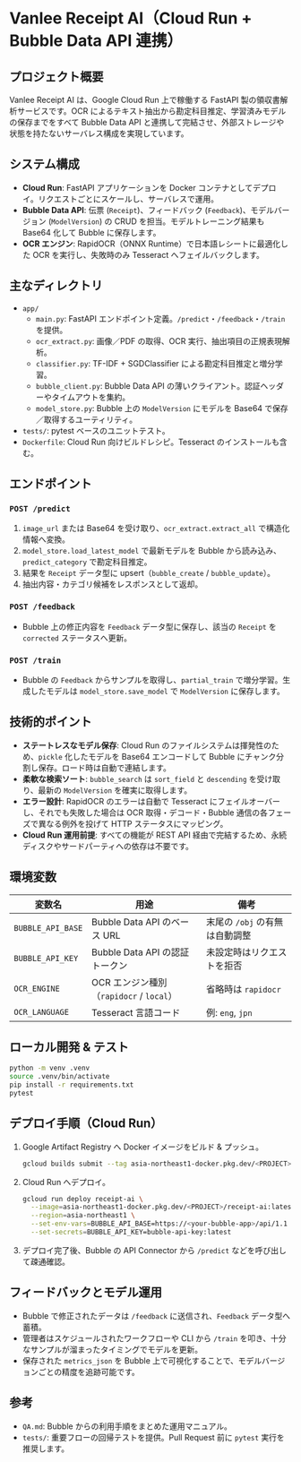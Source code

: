 # Vanlee Receipt AI（Cloud Run + Bubble Data API 連携）

## プロジェクト概要
Vanlee Receipt AI は、Google Cloud Run 上で稼働する FastAPI 製の領収書解析サービスです。OCR によるテキスト抽出から勘定科目推定、学習済みモデルの保存までをすべて Bubble Data API と連携して完結させ、外部ストレージや状態を持たないサーバレス構成を実現しています。

## システム構成
- **Cloud Run**: FastAPI アプリケーションを Docker コンテナとしてデプロイ。リクエストごとにスケールし、サーバレスで運用。
- **Bubble Data API**: 伝票 (`Receipt`)、フィードバック (`Feedback`)、モデルバージョン (`ModelVersion`) の CRUD を担当。モデルトレーニング結果も Base64 化して Bubble に保存します。
- **OCR エンジン**: RapidOCR（ONNX Runtime）で日本語レシートに最適化した OCR を実行し、失敗時のみ Tesseract へフェイルバックします。

## 主なディレクトリ
- `app/`
  - `main.py`: FastAPI エンドポイント定義。`/predict`・`/feedback`・`/train` を提供。
  - `ocr_extract.py`: 画像／PDF の取得、OCR 実行、抽出項目の正規表現解析。
  - `classifier.py`: TF-IDF + SGDClassifier による勘定科目推定と増分学習。
  - `bubble_client.py`: Bubble Data API の薄いクライアント。認証ヘッダーやタイムアウトを集約。
  - `model_store.py`: Bubble 上の `ModelVersion` にモデルを Base64 で保存／取得するユーティリティ。
- `tests/`: pytest ベースのユニットテスト。
- `Dockerfile`: Cloud Run 向けビルドレシピ。Tesseract のインストールも含む。

## エンドポイント
### `POST /predict`
1. `image_url` または Base64 を受け取り、`ocr_extract.extract_all` で構造化情報へ変換。
2. `model_store.load_latest_model` で最新モデルを Bubble から読み込み、`predict_category` で勘定科目推定。
3. 結果を `Receipt` データ型に upsert（`bubble_create` / `bubble_update`）。
4. 抽出内容・カテゴリ候補をレスポンスとして返却。

### `POST /feedback`
- Bubble 上の修正内容を `Feedback` データ型に保存し、該当の `Receipt` を `corrected` ステータスへ更新。

### `POST /train`
- Bubble の `Feedback` からサンプルを取得し、`partial_train` で増分学習。生成したモデルは `model_store.save_model` で `ModelVersion` に保存します。

## 技術的ポイント
- **ステートレスなモデル保存**: Cloud Run のファイルシステムは揮発性のため、`pickle` 化したモデルを Base64 エンコードして Bubble にチャンク分割し保存。ロード時は自動で連結します。
- **柔軟な検索ソート**: `bubble_search` は `sort_field` と `descending` を受け取り、最新の `ModelVersion` を確実に取得します。
- **エラー設計**: RapidOCR のエラーは自動で Tesseract にフェイルオーバーし、それでも失敗した場合は OCR 取得・デコード・Bubble 通信の各フェーズで異なる例外を投げて HTTP ステータスにマッピング。
- **Cloud Run 運用前提**: すべての機能が REST API 経由で完結するため、永続ディスクやサードパーティへの依存は不要です。

## 環境変数
| 変数名 | 用途 | 備考 |
| --- | --- | --- |
| `BUBBLE_API_BASE` | Bubble Data API のベース URL | 末尾の `/obj` の有無は自動調整 |
| `BUBBLE_API_KEY` | Bubble Data API の認証トークン | 未設定時はリクエストを拒否 |
| `OCR_ENGINE` | OCR エンジン種別（`rapidocr` / `local`） | 省略時は `rapidocr` |
| `OCR_LANGUAGE` | Tesseract 言語コード | 例: `eng`, `jpn` |

## ローカル開発 & テスト
```bash
python -m venv .venv
source .venv/bin/activate
pip install -r requirements.txt
pytest
```

## デプロイ手順（Cloud Run）
1. Google Artifact Registry へ Docker イメージをビルド & プッシュ。
   ```bash
   gcloud builds submit --tag asia-northeast1-docker.pkg.dev/<PROJECT>/receipt-ai:latest
   ```
2. Cloud Run へデプロイ。
   ```bash
   gcloud run deploy receipt-ai \
     --image=asia-northeast1-docker.pkg.dev/<PROJECT>/receipt-ai:latest \
     --region=asia-northeast1 \
     --set-env-vars=BUBBLE_API_BASE=https://<your-bubble-app>/api/1.1 \
     --set-secrets=BUBBLE_API_KEY=bubble-api-key:latest
   ```
3. デプロイ完了後、Bubble の API Connector から `/predict` などを呼び出して疎通確認。

## フィードバックとモデル運用
- Bubble で修正されたデータは `/feedback` に送信され、`Feedback` データ型へ蓄積。
- 管理者はスケジュールされたワークフローや CLI から `/train` を叩き、十分なサンプルが溜まったタイミングでモデルを更新。
- 保存された `metrics_json` を Bubble 上で可視化することで、モデルバージョンごとの精度を追跡可能です。

## 参考
- `QA.md`: Bubble からの利用手順をまとめた運用マニュアル。
- `tests/`: 重要フローの回帰テストを提供。Pull Request 前に `pytest` 実行を推奨します。

